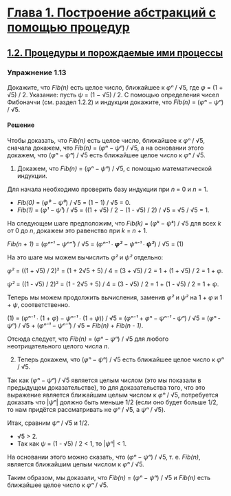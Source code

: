 # [Глава 1. Построение абстракций с помощью процедур](index.md#Глава-1-Построение-абстракций-с-помощью-процедур)
## [1.2. Процедуры и порождаемые ими процессы](index.md#12-Процедуры-и-порождаемые-ими-процессы)

### Упражнение 1.13
Докажите, что _Fib(n)_ есть целое число, ближайшее к _φⁿ_ / √5,
где _φ_ = (1 + √5) / 2. Указание: пусть _ψ_ = (1 − √5) / 2. С помощью
определения чисел Фибоначчи (см. раздел 1.2.2) и индукции докажите,
что _Fib(n)_ = (_φⁿ_ − _ψⁿ_) / √5.

#### Решение
Чтобы доказать, что _Fib(n)_ есть целое число, ближайшее к _φⁿ_ / √5, сначала
докажем, что _Fib(n)_ = (_φⁿ_ − _ψⁿ_) / √5, а на основании этого докажем, что
(_φⁿ_ − _ψⁿ_) / √5 есть ближайшее целое число к _φⁿ_ / √5.

1. Докажем, что _Fib(n)_ = (_φⁿ_ − _ψⁿ_) / √5, с помощью математической индукции.

  Для начала необходимо проверить базу индукции при _n_ = 0 и _n_ = 1.
  - _Fib(0)_ = (_φ⁰_ − _ψ⁰_) / √5 = (1 − 1) / √5 = 0.
  - _Fib(1)_ = (_φ¹_ − _ψ¹_) / √5 = ((1 + √5) / 2 − (1 - √5) / 2) / √5 = √5 / √5 = 1.

  На следующем шаге предположим, что _Fib(k)_ = (_φᵏ_ − _ψᵏ_) / √5 для всех _k_
  от 0 до _n_, докажем это равенство при _k_ = _n_ + 1.

  _Fib(n + 1)_ = (_φⁿ⁺¹_ − _ψⁿ⁺¹_) / √5 = (_φⁿ⁻¹_ ∙ _**φ²**_ − _ψⁿ⁻¹_ ∙ _**ψ²**_) / √5 = (1)

  На это шаге мы можем вычислить _φ²_ и _ψ²_ отдельно:

  _φ²_ = ((1 + √5) / 2)² = (1 + 2√5 + 5) / 4 = (3 + √5) / 2 = 1 + (1 + √5) / 2 = 1 + _φ_.

  _ψ²_ = ((1 - √5) / 2)² = (1 - 2√5 + 5) / 4 = (3 - √5) / 2 = 1 + (1 - √5) / 2 = 1 + _ψ_.

  Теперь мы можем продолжить вычисления, заменив _φ²_ и _ψ²_ на 1 + _φ_ и 1 + _ψ_,
  соответственно.

  (1) = (_φⁿ⁻¹_ ∙ (1 + _φ_) − _ψⁿ⁻¹_ ∙ (1 + _ψ_)) / √5 = (_φⁿ⁻¹_ + _φⁿ_ −  _ψⁿ⁻¹_ - _ψⁿ_) / √5 =
  (_φⁿ_ - _ψⁿ_) / √5 + (_φⁿ⁻¹_ −  _ψⁿ⁻¹_) / √5 = _Fib(n)_ + _Fib(n - 1)_.

  Отсюда следует, что _Fib(n)_ = (_φⁿ_ − _ψⁿ_) / √5 для любого неотрицательного
  целого числа _n_.

2. Теперь докажем, что (_φⁿ_ − _ψⁿ_) / √5 есть ближайшее целое число к _φⁿ_ / √5.

  Так как (_φⁿ_ − _ψⁿ_) / √5 является целым числом (это мы показали в предыдущем
  доказательстве), то для доказательства того, что это выражение является
  ближайшим целым числом к _φⁿ_ / √5, потребуется доказать что \|_ψⁿ_\| должно
  быть меньше 1/2 (если оно будет больше 1/2, то нам придётся рассматривать не
  _φⁿ_ / √5, а _ψⁿ_ / √5).

  Итак, сравним _ψⁿ_ / √5 и 1/2.

  - √5 > 2.
  - Так как _ψ_ = (1 - √5) / 2 < 1, то \|_ψⁿ_\| < 1.

  На основании этого можно сказать, что (_φⁿ_ − _ψⁿ_) / √5, т. е. _Fib(n)_,
  является ближайшим целым числом к _φⁿ_ / √5.

Таким образом, мы доказали, что _Fib(n)_ = (_φⁿ_ − _ψⁿ_) / √5 и _Fib(n)_ есть
ближайшее целое число к _φⁿ_ / √5.
